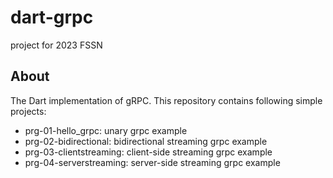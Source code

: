 # dart-grpc

project for 2023 FSSN

## About

The Dart implementation of gRPC.
This repository contains following simple projects:
- prg-01-hello_grpc: unary grpc example
- prg-02-bidirectional: bidirectional streaming grpc example
- prg-03-clientstreaming: client-side streaming grpc example
- prg-04-serverstreaming: server-side streaming grpc example
